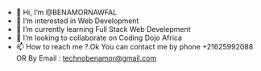 - 👋 Hi, I’m @BENAMORNAWFAL
- 👀 I’m interested in Web Development
- 🌱 I’m currently learning Full Stack Web Develepment 
- 💞️ I’m looking to collaborate on Coding Dojo Africa
- 📫 How to reach me ?.Ok You can contact me by phone +21625992088 OR By Email : technobenamor@gmail.com

<!---
BENAMORNAWFAL/BENAMORNAWFAL is a ✨ special ✨ repository because its `README.md` (this file) appears on your GitHub profile.
You can click the Preview link to take a look at your changes.
--->
